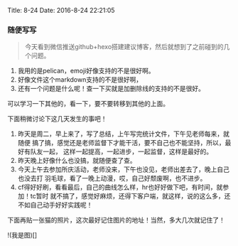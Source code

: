 Title: 8-24
Date: 2016-8-24 22:21:05

### 随便写写

> 今天看到微信推送github+hexo搭建建议博客，然后就想到了之前碰到的几个问题。

1. 我用的是pelican，emoji好像支持的不是很好啊。
2. 好像文件这个markdown支持的不是很好啊，
3. 还有一个问题是什么呢！查一下买就是加删除线的支持的不是很好。

可以学习一下其他的，看一下，要不要转移到其他的上面。

下面稍微讨论下这几天发生的事吧！
1. 昨天是周二，早上来了，写了总结，上午写完统计文件，下午见老师每来，就随便
搞了搞，感觉还是老师监督下才能干活，要不自己也不能坚持，所以，最好有队友一起，
这样一起提高，一起进步，一起监督，这样是最好的。
2. 昨天晚上好像什么也没搞，就随便查了查。
3. 今天上午去参加所庆活动，老师没来，下午也没见，老师出差去了，晚上自己也没去打
羽毛球，看了一晚上动漫，哎，自己好颓废啊，也不进步。
4. cf得好好刷，看看最后，自己的曲线怎么样，hr也好好做下吧，有时间，就参加！tc暂时
就不搞了，感觉好麻烦，还得下客户端，就这样，说的这么多，还不如自己动手好好实践呢！

下面再贴一张猫的照片，这次最好记住图片的地址！当然，多大几次就记住了！

!(我是图)[]
